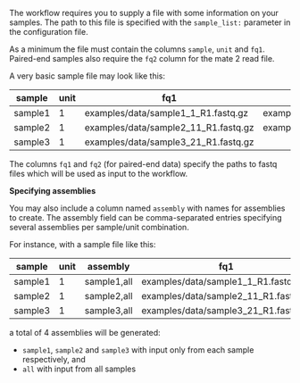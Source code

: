 The workflow requires you to supply a file with some information on your samples. The path to this file is specified with the `sample_list:` parameter in the configuration file.

As a minimum the file must contain the columns `sample`, `unit` and `fq1`. Paired-end samples also require the `fq2` column for the mate 2 read file.

A very basic sample file may look like this:

| sample | unit | fq1 | fq2 |
| ------ | ---- | --- | --- |
| sample1 | 1 | examples/data/sample1_1_R1.fastq.gz | examples/data/sample1_1_R2.fastq.gz |
| sample2 | 1 | examples/data/sample2_11_R1.fastq.gz | examples/data/sample2_11_R2.fastq.gz |
| sample3 | 1 | examples/data/sample3_21_R1.fastq.gz |

The columns `fq1` and `fq2` (for paired-end data) specify the paths to fastq files which will be used as input to the workflow.

**Specifying assemblies**

You may also include a column named `assembly` with names for assemblies to create. The assembly field can be comma-separated entries specifying several assemblies per sample/unit combination. 

For instance, with a sample file like this:

| sample | unit | assembly | fq1 | fq2 |
| ------ | ---- | -------- | --- | --- |
| sample1 | 1 | sample1,all | examples/data/sample1_1_R1.fastq.gz | examples/data/sample1_1_R2.fastq.gz |
| sample2 | 1 | sample2,all | examples/data/sample2_11_R1.fastq.gz | examples/data/sample2_11_R2.fastq.gz |
| sample3 | 1 | sample3,all | examples/data/sample3_21_R1.fastq.gz |

a total of 4 assemblies will be generated:
- `sample1`, `sample2` and `sample3` with input only from each sample respectively, and
- `all` with input from all samples